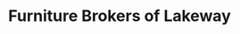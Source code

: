 ---
title: "Furniture Brokers of Lakeway"
url: /lakeway/furniture-brokers-of-lakeway/
shop: furniture
---